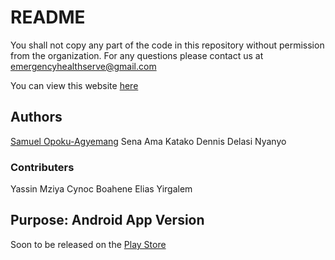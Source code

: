 # README
You shall not copy any part of the code in this repository without permission from the organization.
For any questions please contact us at emergencyhealthserve@gmail.com

You can view this website [here](https://emergencyhs.com)

## Authors
[Samuel Opoku-Agyemang]()
Sena Ama Katako
Dennis Delasi Nyanyo

### Contributers
Yassin Mziya
Cynoc Boahene
Elias Yirgalem

## Purpose: Android App Version
Soon to be released on the [Play Store]()
